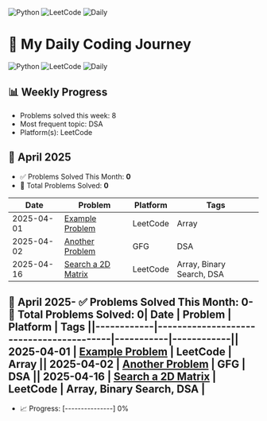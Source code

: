 
![Python](https://img.shields.io/badge/Python-3776AB?style=flat&logo=python&logoColor=white)
![LeetCode](https://img.shields.io/badge/LeetCode-FFA116?style=flat&logo=leetcode&logoColor=black)
![Daily](https://img.shields.io/badge/Daily%20Coding-Yes-brightgreen)
# 📘 My Daily Coding Journey

![Python](https://img.shields.io/badge/Python-3776AB?style=flat&logo=python&logoColor=white)
![LeetCode](https://img.shields.io/badge/LeetCode-FFA116?style=flat&logo=leetcode&logoColor=black)
![Daily](https://img.shields.io/badge/Daily%20Coding-Yes-brightgreen)

<!-- STATS-START -->
## 📊 Weekly Progress

- Problems solved this week: 8
- Most frequent topic: DSA
- Platform(s): LeetCode
<!-- STATS-END -->

<!-- PROGRESS-START -->
## 📅 April 2025

- ✅ Problems Solved This Month: **0**
- 🎯 Total Problems Solved: **0**

| Date       | Problem                                | Platform  | Tags       |
|------------|-----------------------------------------|-----------|------------|
| 2025-04-01 | [Example Problem](https://example.com)  | LeetCode  | Array      |
| 2025-04-02 | [Another Problem](https://example.com)  | GFG       | DSA        |
| 2025-04-16 | [Search a 2D Matrix](2025-04-16\search_a_2d_matrix.md) | LeetCode | Array, Binary Search, DSA |
<!-- PROGRESS-END -->

<!-- MONTHLY-START -->
## 📅 April 2025- ✅ Problems Solved This Month: **0**- 🎯 Total Problems Solved: **0**| Date       | Problem                                | Platform  | Tags       ||------------|-----------------------------------------|-----------|------------|| 2025-04-01 | [Example Problem](https://example.com)  | LeetCode  | Array      || 2025-04-02 | [Another Problem](https://example.com)  | GFG       | DSA        || 2025-04-16 | [Search a 2D Matrix](2025-04-16\search_a_2d_matrix.md) | LeetCode | Array, Binary Search, DSA |
- 📈 Progress: [---------------] 0%
<!-- MONTHLY-END -->
